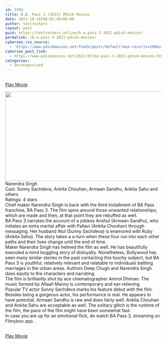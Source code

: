```yaml
---
id: 3394
title: B.A. Pass 3 (2021) PDisk Movies
date: 2021-10-16T06:01:45+00:00
author: tentrockers
layout: post
guid: https://tentrockers.online/b-a-pass-3-2021-pdisk-movies/
permalink: /b-a-pass-3-2021-pdisk-movies/
cyberseo_rss_source:
  - 'https://www.pdiskmovies.net/feeds/posts/default?max-results=100&start-index=1201'
cyberseo_post_link:
  - https://www.pdiskmovies.net/2021/07/ba-pass-3-2021-pdisk-movies.html
categories:
  - Uncategorized
---
```

<a href="https://kuklink.com/1/bnYyZ2p0MDA0bjB0" target="popup" onclick="window.open('https://kuklink.com/1/bnYyZ2p0MDA0bjB0','popup','width=600,height=600'); return false;" rel="noopener"><br /> Play Movie<br /> </a>

<div class="separator">
  <a href="https://www.pdisk.net/share-video?videoid=nv2gjt004n0t" target="_blank" rel="noopener"><img loading="lazy" border="0" data-original-height="226" data-original-width="502" height="288" src="https://1.bp.blogspot.com/-cfv7AIAK6Y0/YPG9iYZoujI/AAAAAAAAZUs/iAHXygsQ3MQFlyO9al2rt-VHfGkzdB5TQCLcBGAsYHQ/w640-h288/B.A.%2BPass%2B3%2B%25282021%2529%2BPDisk%2BMovies.png" width="640" /></a>
</div>

<div>
  <div>
    <span>Narendra Singh&nbsp;</span>
  </div>
  
  <div>
    <span>Cast: Sunny Sachdeva, Ankita Chouhan, Armaan Sandhu, Ankita Sahu and others&nbsp;</span>
  </div>
  
  <div>
    <span>Ratings: 4 stars&nbsp;</span>
  </div>
  
  <div>
    <span>Chief maker Narendra Singh is back with the third installment of BA Pass franchise, BA Pass 3. The film spins around those unwanted relationships, which are made and then, at that point they are rebuffed as well.&nbsp;</span>
  </div>
  
  <div>
    <span>BA Pass 3 narrates the account of a jobless Anshul (Armaan Sandhu), who initiates an extra marital affair with Pallavi (Ankita Chouhan) through messaging. Her husband Atul (Sunny Sachdeva) is enamored with Ruby (Ankita Sahu). The story takes a u-turn when these four run into each other paths and their lives change until the end of time.&nbsp;</span>
  </div>
  
  <div>
    <span>Maker Narendra Singh has helmed the film as well. He has beautifully executed a mind boggling story of disloyalty. Nonetheless, Bollywood has seen many similar stories in the past contacting this touchy subject, but BA Pass 3 is youthful, relatively relevant and relatable to individuals battling marriages in the urban areas. Authors Deep Chugh and Narendra Singh does equity to the characters and narrating.&nbsp;</span>
  </div>
  
  <div>
    <span>The film is brilliantly shot by ace cinematographer Anmol Dhiman. The music formed by Altaaf-Manny is contemporary and ear-relieving.&nbsp;</span>
  </div>
  
  <div>
    <span>Popular TV actor Sunny Sachdeva marks his feature debut with the film. Besides being a gorgeous actor, his performance is real. He appears to have potential. Armaan Sandhu is raw and does fairly well. Ankita Chouhan and Ankita Sahu are acceptable as well. The solitary glitch is the runtime of the film, the pace of the film might have been somewhat fast.&nbsp;</span>
  </div>
  
  <div>
    <span>In case you are up for an emotional flick, do watch BA Pass 3, streaming on Filmybox app.</span>
  </div>
</div>

<a href="https://kuklink.com/1/bnYyZ2p0MDA0bjB0" target="popup" onclick="window.open('https://kuklink.com/1/bnYyZ2p0MDA0bjB0','popup','width=600,height=600'); return false;" rel="noopener"><br /> Play Movie<br /> </a>
